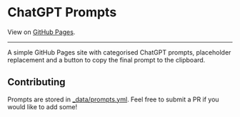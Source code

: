# ChatGPT Prompts

View on [GitHub Pages](https://plpeeters.github.io/chatgpt-prompts).

---

A simple GitHub Pages site with categorised ChatGPT prompts, placeholder replacement and a button to copy the final prompt to the clipboard.

## Contributing

Prompts are stored in [_data/prompts.yml](_data/prompts.yml). Feel free to submit a PR if you would like to add some!

